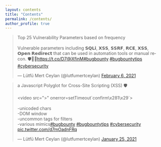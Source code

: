 ```yaml
---
layout: contents
title: "Contents"
permalink: /contents/
author_profile: true
---
```


<tr>
<td><blockquote class="twitter-tweet"><p lang="en" dir="ltr">Top 25 Vulnerability Parameters based on frequency<br><br>Vulnerable parameters including 𝗦𝗤𝗟𝗶, 𝗫𝗦𝗦, 𝗦𝗦𝗥𝗙, 𝗥𝗖𝗘, 𝗫𝗦𝗦, 𝗢𝗽𝗲𝗻 𝗥𝗲𝗱𝗶𝗿𝗲𝗰𝘁 that can be used in automation tools or manual recon. 🛡️🧙‍♂️<a href="https://t.co/D7j9jXfinM">https://t.co/D7j9jXfinM</a><a href="https://twitter.com/hashtag/bugbounty?src=hash&amp;ref_src=twsrc%5Etfw">#bugbounty</a> <a href="https://twitter.com/hashtag/bugbountytips?src=hash&amp;ref_src=twsrc%5Etfw">#bugbountytips</a> <a href="https://twitter.com/hashtag/cybersecurity?src=hash&amp;ref_src=twsrc%5Etfw">#cybersecurity</a></p>&mdash; Lütfü Mert Ceylan (@lutfumertceylan) <a href="https://twitter.com/lutfumertceylan/status/1358080249930657792?ref_src=twsrc%5Etfw">February 6, 2021</a></blockquote> <script async src="https://platform.twitter.com/widgets.js" charset="utf-8"></script></td>
<td><blockquote class="twitter-tweet"><p lang="en" dir="ltr">a Javascript Polyglot for Cross-Site Scripting (XSS) 🛡️<br><br>&lt;video src=&quot;&gt;&quot; onerror=setTimeout`confirm\x281\x29`&gt;<br><br>-unicoded chars<br>-DOM window<br>-uncommon tags for filters<br>-various mimics<a href="https://twitter.com/hashtag/bugbounty?src=hash&amp;ref_src=twsrc%5Etfw">#bugbounty</a> <a href="https://twitter.com/hashtag/bugbountytips?src=hash&amp;ref_src=twsrc%5Etfw">#bugbountytips</a> <a href="https://twitter.com/hashtag/cybersecurity?src=hash&amp;ref_src=twsrc%5Etfw">#cybersecurity</a> <a href="https://t.co/d7mOadnFRq">pic.twitter.com/d7mOadnFRq</a></p>&mdash; Lütfü Mert Ceylan (@lutfumertceylan) <a href="https://twitter.com/lutfumertceylan/status/1353721114208460800?ref_src=twsrc%5Etfw">January 25, 2021</a></blockquote> <script async src="https://platform.twitter.com/widgets.js" charset="utf-8"></script></td>
</tr>
